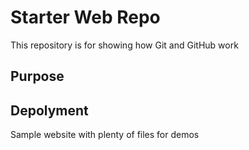 # Starter Web Repo

This repository is for showing how Git and GitHub work

## Purpose

## Depolyment

Sample website with plenty of files for demos
